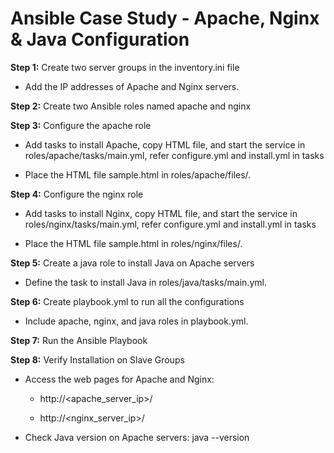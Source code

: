 # Ansible Case Study - Apache, Nginx & Java Configuration

**Step 1:** Create two server groups in the inventory.ini file

- Add the IP addresses of Apache and Nginx servers.

**Step 2:** Create two Ansible roles named apache and nginx

**Step 3:** Configure the apache role

- Add tasks to install Apache, copy HTML file, and start the service in roles/apache/tasks/main.yml, refer configure.yml and install.yml in tasks

- Place the HTML file sample.html in roles/apache/files/.

**Step 4:** Configure the nginx role

- Add tasks to install Nginx, copy HTML file, and start the service in roles/nginx/tasks/main.yml, refer configure.yml and install.yml in tasks

- Place the HTML file sample.html in roles/nginx/files/.

**Step 5:** Create a java role to install Java on Apache servers

- Define the task to install Java in roles/java/tasks/main.yml.

**Step 6:** Create playbook.yml to run all the configurations

- Include apache, nginx, and java roles in playbook.yml.

**Step 7:** Run the Ansible Playbook

**Step 8:** Verify Installation on Slave Groups

- Access the web pages for Apache and Nginx:
  
  - http://<apache_server_ip>/
    
  - http://<nginx_server_ip>/
 
- Check Java version on Apache servers: java --version

 


